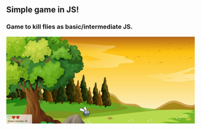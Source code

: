 ## Simple game in JS!
### Game to kill flies as basic/intermediate JS.

<img src="imagens/readme.png">
